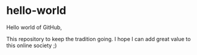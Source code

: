 # hello-world
Hello world of GitHub, 

This repository to keep the tradition going. I hope I can add great value to this online society ;)
